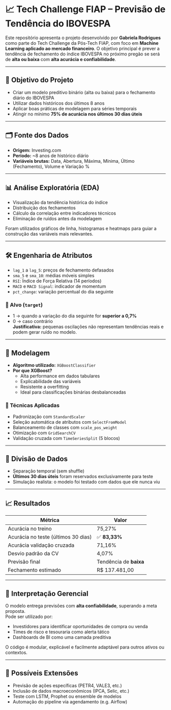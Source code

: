 # 📈 Tech Challenge FIAP – Previsão de Tendência do IBOVESPA

Este repositório apresenta o projeto desenvolvido por **Gabriela Rodrigues** como parte do Tech Challenge da Pós-Tech FIAP, com foco em **Machine Learning aplicado ao mercado financeiro**. O objetivo principal é prever a tendência de fechamento do índice IBOVESPA no próximo pregão se será de **alta ou baixa** com **alta acurácia e confiabilidade**.

---

## 🎯 Objetivo do Projeto

- Criar um modelo preditivo binário (alta ou baixa) para o fechamento diário do IBOVESPA  
- Utilizar dados históricos dos últimos 8 anos  
- Aplicar boas práticas de modelagem para séries temporais  
- Atingir no mínimo **75% de acurácia nos últimos 30 dias úteis**  

---

## 🗂️ Fonte dos Dados

- **Origem:** Investing.com  
- **Período:** ~8 anos de histórico diário  
- **Variáveis brutas:** Data, Abertura, Máxima, Mínima, Último (Fechamento), Volume e Variação %

---

## 📊 Análise Exploratória (EDA)

- Visualização da tendência histórica do índice  
- Distribuição dos fechamentos  
- Cálculo da correlação entre indicadores técnicos  
- Eliminação de ruídos antes da modelagem  

Foram utilizados gráficos de linha, histogramas e heatmaps para guiar a construção das variáveis mais relevantes.

---

## 🛠️ Engenharia de Atributos

- `lag_1` a `lag_5`: preços de fechamento defasados  
- `sma_5` e `sma_10`: médias móveis simples  
- `RSI`: Índice de Força Relativa (14 períodos)  
- `MACD` e `MACD Signal`: indicador de momentum  
- `pct_change`: variação percentual do dia seguinte  

### 🎯 Alvo (`target`)
- 1 → quando a variação do dia seguinte for **superior a 0,7%**  
- 0 → caso contrário  
**Justificativa:** pequenas oscilações não representam tendências reais e podem gerar ruído no modelo.

---

## 🤖 Modelagem

- **Algoritmo utilizado:** `XGBoostClassifier`  
- **Por que XGBoost?**
  - Alta performance em dados tabulares  
  - Explicabilidade das variáveis  
  - Resistente a overfitting  
  - Ideal para classificações binárias desbalanceadas  

### 🧪 Técnicas Aplicadas

- Padronização com `StandardScaler`  
- Seleção automática de atributos com `SelectFromModel`  
- Balanceamento de classes com `scale_pos_weight`  
- Otimização com `GridSearchCV`  
- Validação cruzada com `TimeSeriesSplit` (5 blocos)

---

## 🧪 Divisão de Dados

- Separação temporal (sem shuffle)  
- **Últimos 30 dias úteis** foram reservados exclusivamente para teste  
- Simulação realista: o modelo foi testado com dados que ele nunca viu

---

## 📈 Resultados

| Métrica                        | Valor          |
|-------------------------------|----------------|
| Acurácia no treino            | 75,27%         |
| Acurácia no teste (últimos 30 dias) | ✅ **83,33%** |
| Acurácia validação cruzada    | 71,16%         |
| Desvio padrão da CV           | 4,07%          |
| Previsão final                | Tendência de **baixa** |
| Fechamento estimado           | R$ 137.481,00   |

---

## 🧠 Interpretação Gerencial

O modelo entrega previsões com **alta confiabilidade**, superando a meta proposta.  
Pode ser utilizado por:

- Investidores para identificar oportunidades de compra ou venda  
- Times de risco e tesouraria como alerta tático  
- Dashboards de BI como uma camada preditiva  

O código é modular, explicável e facilmente adaptável para outros ativos ou contextos.

---

## 🚀 Possíveis Extensões

- Previsão de ações específicas (PETR4, VALE3, etc.)  
- Inclusão de dados macroeconômicos (IPCA, Selic, etc.)  
- Teste com LSTM, Prophet ou ensemble de modelos  
- Automação do pipeline via agendamento (e.g. Airflow)



